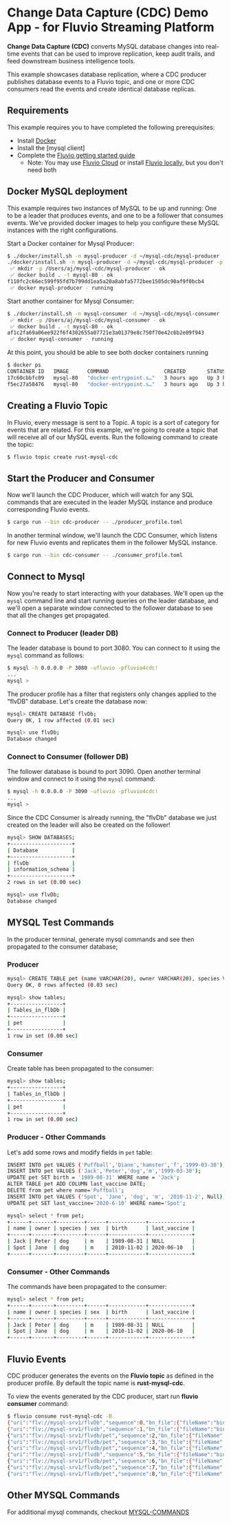 # Change Data Capture (CDC) Demo App - for Fluvio Streaming Platform

**Change Data Capture (CDC)** converts MySQL database changes into real-time events
that can be used to improve replication, keep audit trails, and feed downstream
business intelligence tools.

This example showcases database replication, where a CDC producer publishes
database events to a Fluvio topic, and one or more CDC consumers read the events
and create identical database replicas.

## Requirements

This example requires you to have completed the following prerequisites:

- Install [Docker]
- Install the [mysql client]
- Complete the [Fluvio getting started guide]
  - Note: You may use [Fluvio Cloud] or install [Fluvio locally], but you don't need both

[Docker]: https://docs.docker.com/engine/install/
[Fluvio getting started guide]: https://fluvio.io/docs/getting-started
[Fluvio Cloud]: https://fluvio.io/docs/getting-started/fluvio-cloud/
[Fluvio locally]: https://fluvio.io/docs/getting-started/fluvio-local/

## Docker MySQL deployment

This example requires two instances of MySQL to be up and running: One to be a
leader that produces events, and one to be a follower that consumes events.
We've provided docker images to help you configure these MySQL instances with
the right configurations. 

Start a Docker container for Mysql Producer:

```bash
$ ./docker/install.sh -n mysql-producer -d ~/mysql-cdc/mysql-producer -p 3080
./docker/install.sh -n mysql-producer -d ~/mysql-cdc/mysql-producer -p 3080
 ✅ mkdir -p /Users/aj/mysql-cdc/mysql-producer - ok
 ✅ docker build . -t mysql-80 - ok
f110fc2c66ec599f95fd7b799dd1ea5a20a8abfa5772bee1505dc90af9f0bcb4
 ✅ docker mysql-producer - running
```

Start another container for Mysql Consumer:

```bash
$ ./docker/install.sh -n mysql-consumer -d ~/mysql-cdc/mysql-consumer -p 3090
 ✅ mkdir -p /Users/aj/mysql-cdc/mysql-consumer - ok
 ✅ docker build . -t mysql-80 - ok
af1c2fa69a06ee922f6f4302655a07721e3a01379e8c750f70e42c6b2e09f943
 ✅ docker mysql-consumer - running
 ```

At this point, you should be able to see both docker containers running

```bash
$ docker ps
CONTAINER ID   IMAGE      COMMAND                  CREATED       STATUS       PORTS                               NAMES
17c60cbbfc09   mysql-80   "docker-entrypoint.s…"   3 hours ago   Up 3 hours   33060/tcp, 0.0.0.0:3090->3306/tcp   mysql-consumer
f5ec27a58476   mysql-80   "docker-entrypoint.s…"   3 hours ago   Up 3 hours   33060/tcp, 0.0.0.0:3080->3306/tcp   mysql-producer
```

## Creating a Fluvio Topic

In Fluvio, every message is sent to a Topic. A topic is a sort of category for events that
are related. For this example, we're going to create a topic that will receive all of our
MySQL events. Run the following command to create the topic:

```bash
$ fluvio topic create rust-mysql-cdc
```

## Start the Producer and Consumer

Now we'll launch the CDC Producer, which will watch for any SQL commands that are executed
in the leader MySQL instance and produce corresponding Fluvio events.

```bash
$ cargo run --bin cdc-producer -- ./producer_profile.toml
```

In another terminal window, we'll launch the CDC Consumer, which listens for new Fluvio
events and replicates them in the follower MySQL instance.

```bash
$ cargo run --bin cdc-consumer -- ./consumer_profile.toml
```

## Connect to Mysql

Now you're ready to start interacting with your databases. We'll open up
the `mysql` command line and start running queries on the leader database, and we'll
open a separate window connected to the follower database to see that all the changes
get propagated.

### Connect to Producer (leader DB)

The leader database is bound to port 3080. You can connect to it using the `mysql`
command as follows:

```bash
$ mysql -h 0.0.0.0 -P 3080 -ufluvio -pfluvio4cdc!
...
mysql >
```

The producer profile has a filter that registers only changes applied to the "flvDB"
database. Let's create the database now:

```bash
mysql> CREATE DATABASE flvDb;
Query OK, 1 row affected (0.01 sec)

mysql> use flvDb;
Database changed
```

### Connect to Consumer (follower DB)

The follower database is bound to port 3090. Open another terminal window and connect
to it using the `mysql` command:

```bash
$ mysql -h 0.0.0.0 -P 3090 -ufluvio -pfluvio4cdc!
...
mysql >
```

Since the CDC Consumer is already running, the "flvDb" database we just created on
the leader will also be created on the follower!

```bash
mysql> SHOW DATABASES;
+--------------------+
| Database           |
+--------------------+
| flvDb              |
| information_schema |
+--------------------+
2 rows in set (0.00 sec)

mysql> use flvDb;
Database changed
```

## MYSQL Test Commands

In the producer terminal, generate mysql commands and see then propagated to the consumer database;

### Producer

```bash
mysql> CREATE TABLE pet (name VARCHAR(20), owner VARCHAR(20), species VARCHAR(20), sex CHAR(1), birth DATE);
Query OK, 0 rows affected (0.03 sec)

mysql> show tables;
+-----------------+
| Tables_in_flbDb |
+-----------------+
| pet             |
+-----------------+
1 row in set (0.00 sec)
```

### Consumer

Create table has been propagated to the consumer:

```bash
mysql> show tables;
+-----------------+
| Tables_in_flbDb |
+-----------------+
| pet             |
+-----------------+
1 row in set (0.00 sec)
```

### Producer - Other Commands

Let's add some rows and modify fields in `pet` table:

```bash
INSERT INTO pet VALUES ('Puffball','Diane','hamster','f','1999-03-30');
INSERT INTO pet VALUES ('Jack','Peter','dog','m','1999-03-30');
UPDATE pet SET birth = '1989-08-31' WHERE name = 'Jack';
ALTER TABLE pet ADD COLUMN last_vaccine DATE;
DELETE from pet where name='Puffball';
INSERT INTO pet VALUES ('Spot', 'Jane', 'dog', 'm', '2010-11-2', Null);
UPDATE pet SET last_vaccine='2020-6-10' WHERE name='Spot';

mysql> select * from pet;
+------+-------+---------+------+------------+--------------+
| name | owner | species | sex  | birth      | last_vaccine |
+------+-------+---------+------+------------+--------------+
| Jack | Peter | dog     | m    | 1989-08-31 | NULL         |
| Spot | Jane  | dog     | m    | 2010-11-02 | 2020-06-10   |
+------+-------+---------+------+------------+--------------+
```


### Consumer - Other Commands

The commands have been propagated to the consumer:

```bash
mysql> select * from pet;
+------+-------+---------+------+------------+--------------+
| name | owner | species | sex  | birth      | last_vaccine |
+------+-------+---------+------+------------+--------------+
| Jack | Peter | dog     | m    | 1989-08-31 | NULL         |
| Spot | Jane  | dog     | m    | 2010-11-02 | 2020-06-10   |
+------+-------+---------+------+------------+--------------+
```

## Fluvio Events

CDC producer generates the events on the **Fluvio topic** as defined in the producer profile. By default the topic name is **rust-mysql-cdc**. 

To view the events generated by the CDC producer, start run **fluvio consumer** command:

```bash
$ fluvio consume rust-mysql-cdc -B
{"uri":"flv://mysql-srv1/flvDb","sequence":0,"bn_file":{"fileName":"binlog.000003","offset":233},"operation":{"Query":"CREATE DATABASE flvDb"}}
{"uri":"flv://mysql-srv1/flvdb","sequence":1,"bn_file":{"fileName":"binlog.000003","offset":423},"operation":{"Query":"CREATE TABLE pet (name VARCHAR(20), owner VARCHAR(20), species VARCHAR(20), sex CHAR(1), birth DATE)"}}
{"uri":"flv://mysql-srv1/flvdb/pet","sequence":2,"bn_file":{"fileName":"binlog.000003","offset":832},"columns":["name","owner","species","sex","birth"],"operation":{"Add":{"rows":[{"cols":[{"String":"Puffball"},{"String":"Diane"},{"String":"hamster"},{"String":"f"},{"Date":{"year":1999,"month":3,"day":30}}]}]}}}
{"uri":"flv://mysql-srv1/flvdb/pet","sequence":3,"bn_file":{"fileName":"binlog.000003","offset":1146},"columns":["name","owner","species","sex","birth"],"operation":{"Add":{"rows":[{"cols":[{"String":"Jack"},{"String":"Peter"},{"String":"dog"},{"String":"m"},{"Date":{"year":1999,"month":3,"day":30}}]}]}}}
{"uri":"flv://mysql-srv1/flvdb/pet","sequence":4,"bn_file":{"fileName":"binlog.000003","offset":1461},"columns":["name","owner","species","sex","birth"],"operation":{"Update":{"rows":[{"before_cols":[{"String":"Jack"},{"String":"Peter"},{"String":"dog"},{"String":"m"},{"Date":{"year":1999,"month":3,"day":30}}],"after_cols":[{"String":"Jack"},{"String":"Peter"},{"String":"dog"},{"String":"m"},{"Date":{"year":1989,"month":8,"day":31}}]}]}}}
{"uri":"flv://mysql-srv1/flvdb","sequence":5,"bn_file":{"fileName":"binlog.000003","offset":1647},"operation":{"Query":"ALTER TABLE pet ADD COLUMN last_vaccine DATE"}}
{"uri":"flv://mysql-srv1/flvdb/pet","sequence":6,"bn_file":{"fileName":"binlog.000003","offset":2001},"columns":["name","owner","species","sex","birth","last_vaccine"],"operation":{"Delete":{"rows":[{"cols":[{"String":"Puffball"},{"String":"Diane"},{"String":"hamster"},{"String":"f"},{"Date":{"year":1999,"month":3,"day":30}},"Null"]}]}}}
{"uri":"flv://mysql-srv1/flvdb/pet","sequence":7,"bn_file":{"fileName":"binlog.000003","offset":2316},"columns":["name","owner","species","sex","birth","last_vaccine"],"operation":{"Add":{"rows":[{"cols":[{"String":"Spot"},{"String":"Jane"},{"String":"dog"},{"String":"m"},{"Date":{"year":2010,"month":11,"day":2}},"Null"]}]}}}
{"uri":"flv://mysql-srv1/flvdb/pet","sequence":8,"bn_file":{"fileName":"binlog.000003","offset":2631},"columns":["name","owner","species","sex","birth","last_vaccine"],"operation":{"Update":{"rows":[{"before_cols":[{"String":"Spot"},{"String":"Jane"},{"String":"dog"},{"String":"m"},{"Date":{"year":2010,"month":11,"day":2}},"Null"],"after_cols":[{"String":"Spot"},{"String":"Jane"},{"String":"dog"},{"String":"m"},{"Date":{"year":2010,"month":11,"day":2}},{"Date":{"year":2020,"month":6,"day":10}}]}]}}}
```

## Other MYSQL Commands

For additional mysql commands, checkout [MYSQL-COMMANDS](./MYSQL_COMMANDS.md)
